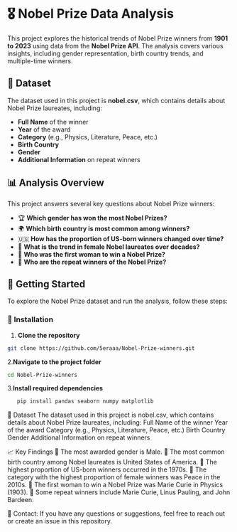 # 🎖️ Nobel Prize Data Analysis  

This project explores the historical trends of Nobel Prize winners from **1901 to 2023** using data from the **Nobel Prize API**. The analysis covers various insights, including gender representation, birth country trends, and multiple-time winners.  

## 📂 Dataset  
The dataset used in this project is **nobel.csv**, which contains details about Nobel Prize laureates, including:  
- **Full Name** of the winner  
- **Year** of the award  
- **Category** (e.g., Physics, Literature, Peace, etc.)  
- **Birth Country**  
- **Gender**  
- **Additional Information** on repeat winners  

## 📊 Analysis Overview  
This project answers several key questions about Nobel Prize winners:  
- 🏆 **Which gender has won the most Nobel Prizes?**  
- 🌍 **Which birth country is most common among winners?**  
- 🇺🇸 **How has the proportion of US-born winners changed over time?**  
- 👩 **What is the trend in female Nobel laureates over decades?**  
- 🥇 **Who was the first woman to win a Nobel Prize?**  
- 🔁 **Who are the repeat winners of the Nobel Prize?**  

## 🚀 Getting Started  
To explore the Nobel Prize dataset and run the analysis, follow these steps:  

### 🔧 Installation  
1. **Clone the repository**  
```bash
git clone https://github.com/5eraaa/Nobel-Prize-winners.git
```
2.**Navigate to the project folder**
```bash
cd Nobel-Prize-winners
```
3.**Install required dependencies**
```bash
   pip install pandas seaborn numpy matplotlib
```

📂 Dataset
The dataset used in this project is nobel.csv, which contains details about Nobel Prize laureates, including:
Full Name of the winner
Year of the award
Category (e.g., Physics, Literature, Peace, etc.)
Birth Country
Gender
Additional Information on repeat winners

📈 Key Findings
🔹 The most awarded gender is Male.
🔹 The most common birth country among Nobel laureates is United States of America.
🔹 The highest proportion of US-born winners occurred in the 1970s.
🔹 The category with the highest proportion of female winners was Peace in the 2010s.
🔹 The first woman to win a Nobel Prize was Marie Curie in Physics (1903).
🔹 Some repeat winners include Marie Curie, Linus Pauling, and John Bardeen.

📧 Contact: If you have any questions or suggestions, feel free to reach out or create an issue in this repository.
